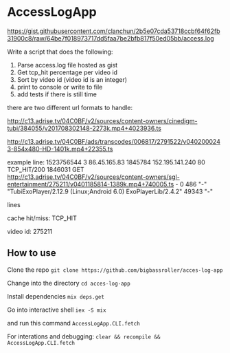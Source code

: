 # AccessLogApp

https://gist.githubusercontent.com/clanchun/2b5e07cda53718ccbf64f62fb31900c8/raw/64be7f018973717dd5faa7be2bfb817f50ed05bb/access.log

Write a script that does the following:

1. Parse access.log file hosted as gist
2. Get tcp_hit percentage per video id
3. Sort by video id (video id is an integer)
4. print to console or write to file
5. add tests if there is still time

there are two different url formats to handle:

http://c13.adrise.tv/04C0BF/v2/sources/content-owners/cinedigm-tubi/384055/v201708302148-2273k.mp4+4023936.ts

http://c13.adrise.tv/04C0BF/ads/transcodes/006817/2791522/v0402000243-854x480-HD-1401k.mp4+22355.ts

example line:
1523756544 3 86.45.165.83 1845784 152.195.141.240 80 TCP_HIT/200 1846031 GET http://c13.adrise.tv/04C0BF/v2/sources/content-owners/sgl-entertainment/275211/v0401185814-1389k.mp4+740005.ts - 0 486 "-" "TubiExoPlayer/2.12.9 (Linux;Android 6.0) ExoPlayerLib/2.4.2" 49343 "-"

lines


cache hit/miss:
TCP_HIT

video id:
275211

## How to use

Clone the repo
`git clone https://github.com/bigbassroller/acces-log-app`

Change into the directory
`cd acces-log-app`

Install dependencies
`mix deps.get`

Go into interactive shell
`iex -S mix`

and run this command
`AccessLogApp.CLI.fetch`

For interations and debugging:
`clear && recompile && AccessLogApp.CLI.fetch`
